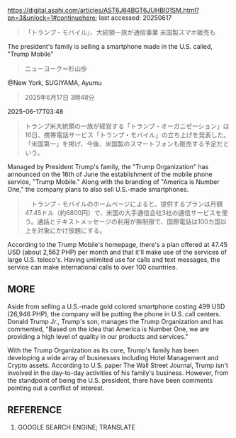 https://digital.asahi.com/articles/AST6J64BGT6JUHBI01SM.html?pn=3&unlock=1#continuehere; last accessed: 20250617

> 「トランプ・モバイル」、大統領一族が通信事業 米国製スマホ販売も

The president's family is selling a smartphone made in the U.S. called, "Trump Mobile"

> ニューヨーク＝杉山歩

@New York, SUGIYAMA, Ayumu

> 2025年6月17日 3時48分

2025-06-17T03:48

> トランプ米大統領の一族が経営する「トランプ・オーガニゼーション」は16日、携帯電話サービス「トランプ・モバイル」の立ち上げを発表した。「米国第一」を掲げ、今後、米国製のスマートフォンも販売する予定だという。

Managed by President Trump's family, the "Trump Organization" has announced on the 16th of June the establishment of the mobile phone service, "Trump Mobile." Along with the branding of "America is Number One," the company plans to also sell U.S.-made smartphones.

> 　トランプ・モバイルのホームページによると、提供するプランは月額47.45ドル（約6800円）で、米国の大手通信会社3社の通信サービスを使う。通話とテキストメッセージの利用が無制限で、国際電話は100カ国以上を対象にかけ放題にする。

According to the Trump Mobile's homepage, there's a plan offered at 47.45 USD (about 2,562 PHP) per month and that it'll make use of the services of large U.S. teleco's. Having unlimited use for calls and text messages, the service can make international calls to over 100 countries.

## MORE

Aside from selling a U.S.-made gold colored smartphone costing 499 USD (26,946 PHP), the company will be putting the phone in U.S. call centers. Donald Trump Jr., Trump's son, manages the Trump Organization and has commented, "Based on the idea that America is Number One, we are providing a high level of quality in our products and services."

With the Trump Organization as its core, Trump's family has been developing a wide array of businesses including Hotel Management and Crypto assets. According to U.S. paper The Wall Street Journal, Trump isn't involved in the day-to-day activities of his family's business. However, from the standpoint of being the U.S. president, there have been comments pointing out a conflict of interest.

## REFERENCE

1) GOOGLE SEARCH ENGINE; TRANSLATE